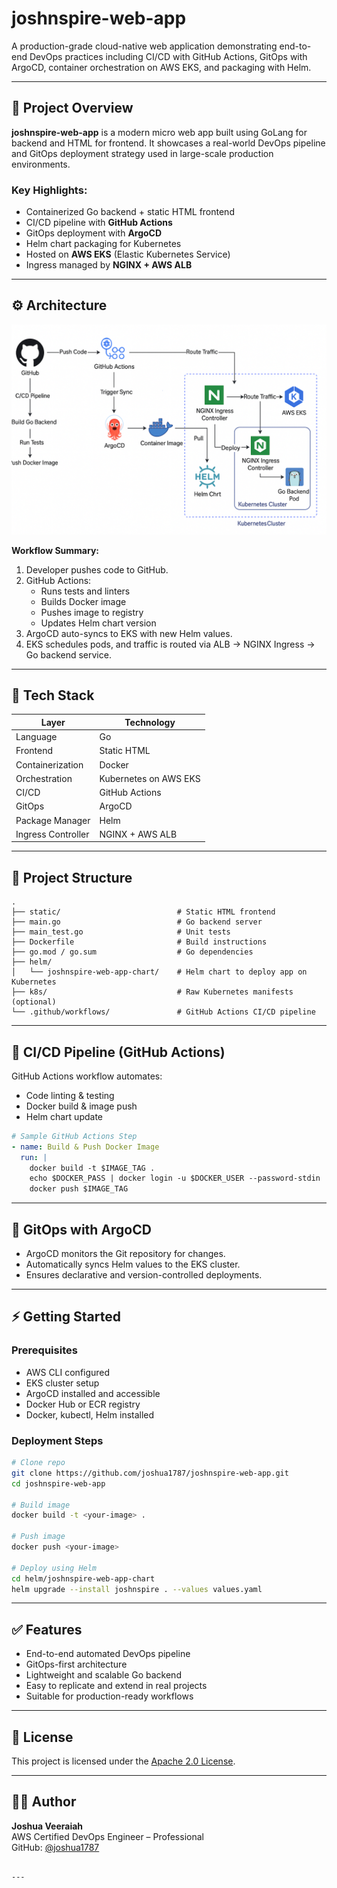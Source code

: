 # joshnspire-web-app

A production-grade cloud-native web application demonstrating end-to-end DevOps practices including CI/CD with GitHub Actions, GitOps with ArgoCD, container orchestration on AWS EKS, and packaging with Helm.

---

## 🚀 Project Overview

**joshnspire-web-app** is a modern micro web app built using GoLang for backend and HTML for frontend. It showcases a real-world DevOps pipeline and GitOps deployment strategy used in large-scale production environments.

### Key Highlights:
- Containerized Go backend + static HTML frontend
- CI/CD pipeline with **GitHub Actions**
- GitOps deployment with **ArgoCD**
- Helm chart packaging for Kubernetes
- Hosted on **AWS EKS** (Elastic Kubernetes Service)
- Ingress managed by **NGINX + AWS ALB**

---

## ⚙️ Architecture

![Architecture Diagram](./architecture/diagram.png)

**Workflow Summary:**

1. Developer pushes code to GitHub.
2. GitHub Actions:
   - Runs tests and linters
   - Builds Docker image
   - Pushes image to registry
   - Updates Helm chart version
3. ArgoCD auto-syncs to EKS with new Helm values.
4. EKS schedules pods, and traffic is routed via ALB → NGINX Ingress → Go backend service.

---

## 🧰 Tech Stack

| Layer             | Technology                |
|------------------|---------------------------|
| Language          | Go                        |
| Frontend          | Static HTML               |
| Containerization  | Docker                    |
| Orchestration     | Kubernetes on AWS EKS     |
| CI/CD             | GitHub Actions            |
| GitOps            | ArgoCD                    |
| Package Manager   | Helm                      |
| Ingress Controller| NGINX + AWS ALB           |

---

## 📁 Project Structure

```
.
├── static/                          # Static HTML frontend
├── main.go                          # Go backend server
├── main_test.go                     # Unit tests
├── Dockerfile                       # Build instructions
├── go.mod / go.sum                  # Go dependencies
├── helm/
│   └── joshnspire-web-app-chart/    # Helm chart to deploy app on Kubernetes
├── k8s/                             # Raw Kubernetes manifests (optional)
└── .github/workflows/               # GitHub Actions CI/CD pipeline
```

---

## 🔁 CI/CD Pipeline (GitHub Actions)

GitHub Actions workflow automates:
- Code linting & testing
- Docker build & image push
- Helm chart update

```yaml
# Sample GitHub Actions Step
- name: Build & Push Docker Image
  run: |
    docker build -t $IMAGE_TAG .
    echo $DOCKER_PASS | docker login -u $DOCKER_USER --password-stdin
    docker push $IMAGE_TAG
```

---

## 🔄 GitOps with ArgoCD

- ArgoCD monitors the Git repository for changes.
- Automatically syncs Helm values to the EKS cluster.
- Ensures declarative and version-controlled deployments.

---

## ⚡ Getting Started

### Prerequisites

- AWS CLI configured
- EKS cluster setup
- ArgoCD installed and accessible
- Docker Hub or ECR registry
- Docker, kubectl, Helm installed

### Deployment Steps

```bash
# Clone repo
git clone https://github.com/joshua1787/joshnspire-web-app.git
cd joshnspire-web-app

# Build image
docker build -t <your-image> .

# Push image
docker push <your-image>

# Deploy using Helm
cd helm/joshnspire-web-app-chart
helm upgrade --install joshnspire . --values values.yaml
```

---

## ✅ Features

- End-to-end automated DevOps pipeline
- GitOps-first architecture
- Lightweight and scalable Go backend
- Easy to replicate and extend in real projects
- Suitable for production-ready workflows

---

## 📄 License

This project is licensed under the [Apache 2.0 License](LICENSE).

---

## 👨‍💼 Author

**Joshua Veeraiah**  
AWS Certified DevOps Engineer – Professional  
GitHub: [@joshua1787](https://github.com/joshua1787)
```

---

